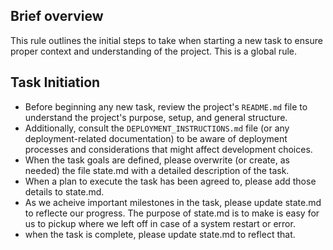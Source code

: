 ## Brief overview
This rule outlines the initial steps to take when starting a new task to ensure proper context and understanding of the project. This is a global rule.

## Task Initiation
  - Before beginning any new task, review the project's `README.md` file to understand the project's purpose, setup, and general structure.
  - Additionally, consult the `DEPLOYMENT_INSTRUCTIONS.md` file (or any deployment-related documentation) to be aware of deployment processes and considerations that might affect development choices.
  - When the task goals are defined, please overwrite (or create, as needed) the file state.md with a detailed description of the task. 
  - When a plan to execute the task has been agreed to, please add those details to state.md. 
  - As we acheive important milestones in the task, please update state.md to reflecte our progress. The purpose of state.md is to make is easy for us to pickup where we left off in case of a system restart or error.
  - when the task is complete, please update state.md to reflect that.